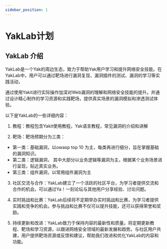 ```yaml
---
sidebar_position: 1
---
```

# YakLab计划


## YakLab 介绍

YakLab是一个Yak的周边生态，致力于帮助Yak用户学习和提升网络安全技能。在YakLab中，用户可以通过靶场进行漏洞复现、漏洞插件的测试、漏洞的学习等实践活动，

通过使用Yakit进行实际操作加深对Web漏洞的理解和网络安全技能的提升。并通过设计精心制作的学习资源和实践靶场，提供真实场景的漏洞模拟和渗透测试体验。

以下是YakLab的一些详细内容：

1. 教程：教程包含Yakit使用教程，Yak语言教程，常见漏洞的介绍和讲解

2. 靶场：靶场预期分为三类：

- 第一类：基础漏洞，以owasp top 10 为主，每类再进行细分，旨在掌握基础的漏洞知识。
- 第二类：逻辑漏洞， 其中大部分以业务逻辑等漏洞为主，根据某个业务场景进行呈现，贴近真实业务。
- 第三类：组件漏洞，以常用组件漏洞为主

3. 社区交流与合作：YakLab建立了一个活跃的社区平台，为学习者提供交流和合作的机会。可以通过Ya！一刻论坛与其他用户分享经验、讨论问题。

4. 实时挑战和比赛：YakLab后续将不定期举办实时挑战和比赛，为学习者提供实践和竞争的机会。参与挑战和比赛不仅可以提升技能，还可以获得荣誉和奖励。

5. 持续更新和改进：YakLab致力于保持内容的最新性和质量。将定期更新教程、靶场和学习资源，以跟进网络安全领域的最新发展和趋势。与社区用户共建，用户提供靶场资源或反馈和建议，帮助我们改进和优化YakLab的内容和功能。